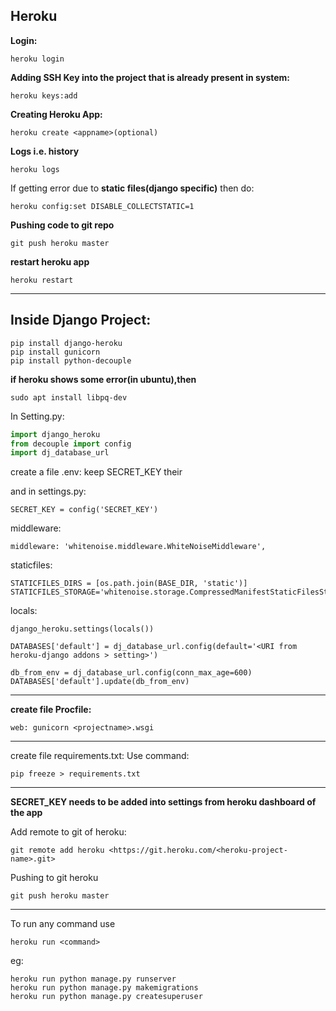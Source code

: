 ## Heroku


**Login:**
```heroku
heroku login
```


**Adding SSH Key into the project that is already present in system:**
```heroku
heroku keys:add
```


**Creating Heroku App:**
```heroku
heroku create <appname>(optional)
```


**Logs i.e. history**
```heroku
heroku logs
```


If getting error due to **static files(django specific)** then do:
```heroku
heroku config:set DISABLE_COLLECTSTATIC=1
```


**Pushing code to git repo**
```heroku
git push heroku master
```

**restart heroku app**
```heroku
heroku restart
```

-----------------------------------------------------

## Inside Django Project:

```
pip install django-heroku 
pip install gunicorn
pip install python-decouple
```
**if heroku shows some error(in ubuntu),then**
```
sudo apt install libpq-dev
```

In Setting.py:

```python
import django_heroku
from decouple import config
import dj_database_url
```

create a file .env:
keep SECRET_KEY their 

and in settings.py:
```
SECRET_KEY = config('SECRET_KEY')
```

middleware:
```
middleware: 'whitenoise.middleware.WhiteNoiseMiddleware',
```

staticfiles:
```
STATICFILES_DIRS = [os.path.join(BASE_DIR, 'static')]
STATICFILES_STORAGE='whitenoise.storage.CompressedManifestStaticFilesStorage'
```
locals:
```
django_heroku.settings(locals())
```

```
DATABASES['default'] = dj_database_url.config(default='<URI from heroku-django addons > setting>')

db_from_env = dj_database_url.config(conn_max_age=600)
DATABASES['default'].update(db_from_env)
```

------------------------------------------------
**create file Procfile:**
```
web: gunicorn <projectname>.wsgi
```

------------------------------------------------
create file requirements.txt:
Use command:

```
pip freeze > requirements.txt
```
--------------------------------------------------------------
**SECRET_KEY needs to be added into settings from heroku dashboard of the app**


Add remote to git of heroku:
```
git remote add heroku <https://git.heroku.com/<heroku-project-name>.git>
```

Pushing to git heroku
```
git push heroku master
```
------------------------------------------------------------
To run any command use 
```heroku
heroku run <command>
```
eg:
```heroku
heroku run python manage.py runserver
heroku run python manage.py makemigrations
heroku run python manage.py createsuperuser
```
